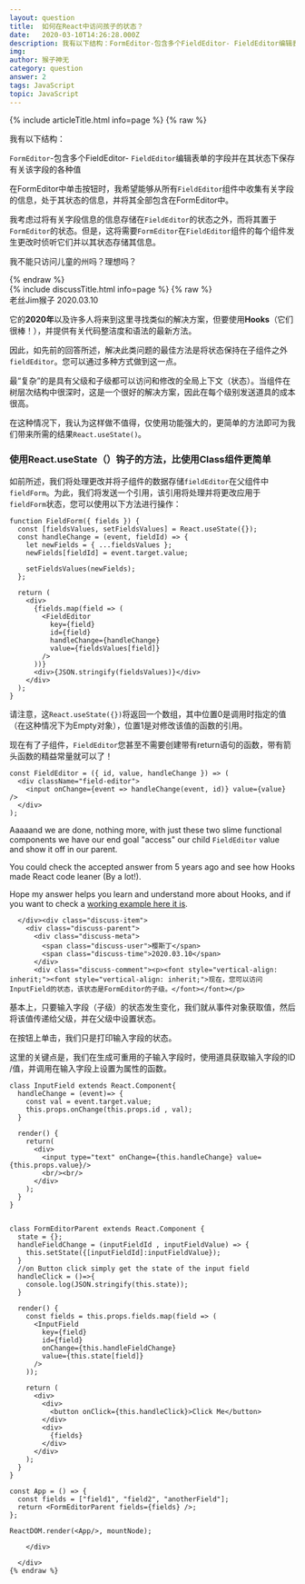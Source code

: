 ```yaml
---
layout: question
title:  如何在React中访问孩子的状态？
date:   2020-03-10T14:26:28.000Z
description: 我有以下结构：FormEditor-包含多个FieldEditor- FieldEditor编辑表单的字段并在其状态下保存有关该字段的各种值在F...
img: 
author: 猴子神无
category: question
answer: 2
tags: JavaScript
topic: JavaScript
---
```

<div class="article-root">
  <div class="article">
    {% include articleTitle.html info=page %}
    {% raw %}
    <div class="article-content"><p><font style="vertical-align: inherit;"><font style="vertical-align: inherit;">我有以下结构：</font></font></p>

<p><code>FormEditor</code><font style="vertical-align: inherit;"><font style="vertical-align: inherit;">-包含多个FieldEditor-
 </font></font><code>FieldEditor</code><font style="vertical-align: inherit;"><font style="vertical-align: inherit;">编辑表单的字段并在其状态下保存有关该字段的各种值</font></font></p>

<p><font style="vertical-align: inherit;"><font style="vertical-align: inherit;">在FormEditor中单击按钮时，我希望能够从所有</font></font><code>FieldEditor</code><font style="vertical-align: inherit;"><font style="vertical-align: inherit;">组件中</font><font style="vertical-align: inherit;">收集有关字段的</font><font style="vertical-align: inherit;">信息，处于其状态的信息，并将其全部包含在FormEditor中。</font></font></p>

<p><font style="vertical-align: inherit;"><font style="vertical-align: inherit;">我考虑过将有关字段信息的信息存储在</font></font><code>FieldEditor</code><font style="vertical-align: inherit;"><font style="vertical-align: inherit;">的状态</font><font style="vertical-align: inherit;">之外，</font><font style="vertical-align: inherit;">而将其置于</font></font><code>FormEditor</code><font style="vertical-align: inherit;"><font style="vertical-align: inherit;">的状态。</font><font style="vertical-align: inherit;">但是，这将需要</font></font><code>FormEditor</code><font style="vertical-align: inherit;"><font style="vertical-align: inherit;">在</font></font><code>FieldEditor</code><font style="vertical-align: inherit;"><font style="vertical-align: inherit;">组件的</font><font style="vertical-align: inherit;">每个</font><font style="vertical-align: inherit;">组件发生更改时</font><font style="vertical-align: inherit;">侦听</font><font style="vertical-align: inherit;">它们并以其状态存储其信息。</font></font></p>

<p><font style="vertical-align: inherit;"><font style="vertical-align: inherit;">我不能只访问儿童的州吗？</font><font style="vertical-align: inherit;">理想吗？</font></font></p></div>
    {% endraw %}
  </div>

  <div class="discuss-wrapper">
    {% include discussTitle.html info=page %}
    {% raw %}
    <div class="discuss-item">
        <div class="discuss-parent">
          <div class="discuss-meta">
            <span class="discuss-user">老丝Jim猴子</span>
            <span class="discuss-time">2020.03.10</span>
          </div>
          <div class="discuss-comment"><p><font style="vertical-align: inherit;"><font style="vertical-align: inherit;">它的</font></font><strong><font style="vertical-align: inherit;"><font style="vertical-align: inherit;">2020年</font></font></strong><font style="vertical-align: inherit;"><font style="vertical-align: inherit;">以及许多人将来到这里寻找类似的解决方案，但要使用</font></font><strong><font style="vertical-align: inherit;"><font style="vertical-align: inherit;">Hooks</font></font></strong><font style="vertical-align: inherit;"><font style="vertical-align: inherit;">（它们很棒！），并提供有关代码整洁度和语法的最新方法。</font></font></p>

<p><font style="vertical-align: inherit;"><font style="vertical-align: inherit;">因此，如先前的回答所述，解决此类问题的最佳方法是将状态保持在子组件之外</font></font><code>fieldEditor</code><font style="vertical-align: inherit;"><font style="vertical-align: inherit;">。</font><font style="vertical-align: inherit;">您可以通过多种方式做到这一点。</font></font></p>

<p><font style="vertical-align: inherit;"><font style="vertical-align: inherit;">最“复杂”的是具有父级和子级都可以访问和修改的全局上下文（状态）。</font><font style="vertical-align: inherit;">当组件在树层次结构中很深时，​​这是一个很好的解决方案，因此在每个级别发送道具的成本很高。</font></font></p>

<p><font style="vertical-align: inherit;"><font style="vertical-align: inherit;">在这种情况下，我认为这样做不值得，仅使用功能强大的，更简单的方法即可为我们带来所需的结果</font></font><code>React.useState()</code><font style="vertical-align: inherit;"><font style="vertical-align: inherit;">。</font></font></p>

<h3><font style="vertical-align: inherit;"><font style="vertical-align: inherit;">使用React.useState（）钩子的方法，比使用Class组件更简单</font></font></h3>

<p><font style="vertical-align: inherit;"><font style="vertical-align: inherit;">如前所述，我们将处理更改并将子组件的数据存储</font></font><code>fieldEditor</code><font style="vertical-align: inherit;"><font style="vertical-align: inherit;">在父</font><font style="vertical-align: inherit;">组件</font><font style="vertical-align: inherit;">中</font></font><code>fieldForm</code><font style="vertical-align: inherit;"><font style="vertical-align: inherit;">。</font><font style="vertical-align: inherit;">为此，我们将发送一个引用，该引用将处理并将更改应用于</font></font><code>fieldForm</code><font style="vertical-align: inherit;"><font style="vertical-align: inherit;">状态，您可以使用以下方法进行操作：</font></font></p>

<pre><code>function FieldForm({ fields }) {<font></font>
  const [fieldsValues, setFieldsValues] = React.useState({});<font></font>
  const handleChange = (event, fieldId) =&gt; {<font></font>
    let newFields = { ...fieldsValues };<font></font>
    newFields[fieldId] = event.target.value;<font></font>
<font></font>
    setFieldsValues(newFields);<font></font>
  };<font></font>
<font></font>
  return (<font></font>
    &lt;div&gt;<font></font>
      {fields.map(field =&gt; (<font></font>
        &lt;FieldEditor<font></font>
          key={field}<font></font>
          id={field}<font></font>
          handleChange={handleChange}<font></font>
          value={fieldsValues[field]}<font></font>
        /&gt;<font></font>
      ))}<font></font>
      &lt;div&gt;{JSON.stringify(fieldsValues)}&lt;/div&gt;<font></font>
    &lt;/div&gt;<font></font>
  );<font></font>
}<font></font>
</code></pre>

<p><font style="vertical-align: inherit;"><font style="vertical-align: inherit;">请注意，这</font></font><code>React.useState({})</code><font style="vertical-align: inherit;"><font style="vertical-align: inherit;">将返回一个数组，其中位置0是调用时指定的值（在这种情况下为Empty对象），位置1是对修改该值的函数的引用。</font></font></p>

<p><font style="vertical-align: inherit;"><font style="vertical-align: inherit;">现在有了子组件，</font></font><code>FieldEditor</code><font style="vertical-align: inherit;"><font style="vertical-align: inherit;">您甚至不需要创建带有return语句的函数，带有箭头函数的精益常量就可以了！</font></font></p>

<pre><code>const FieldEditor = ({ id, value, handleChange }) =&gt; (<font></font>
  &lt;div className="field-editor"&gt;<font></font>
    &lt;input onChange={event =&gt; handleChange(event, id)} value={value} /&gt;<font></font>
  &lt;/div&gt;<font></font>
);<font></font>
</code></pre>

<p>Aaaaand we are done, nothing more, with just these two slime functional components we have our end goal "access" our child <code>FieldEditor</code> value and show it off in our parent.</p>

<p>You could check the accepted answer from 5 years ago and see how Hooks made React code leaner (By a lot!).</p>

<p>Hope my answer helps you learn and understand more about Hooks, and if you want to check a <a href="https://codesandbox.io/s/interesting-field-zmih5" rel="nofollow noreferrer">working example here it is</a>.</p></div>
        </div>
        
      </div><div class="discuss-item">
        <div class="discuss-parent">
          <div class="discuss-meta">
            <span class="discuss-user">樱斯丁</span>
            <span class="discuss-time">2020.03.10</span>
          </div>
          <div class="discuss-comment"><p><font style="vertical-align: inherit;"><font style="vertical-align: inherit;">现在，您可以访问InputField的状态，该状态是FormEditor的子级。</font></font></p>

<p><font style="vertical-align: inherit;"><font style="vertical-align: inherit;">基本上，只要输入字段（子级）的状态发生变化，我们就从事件对象获取值，然后将该值传递给父级，并在父级中设置状态。</font></font></p>

<p><font style="vertical-align: inherit;"><font style="vertical-align: inherit;">在按钮上单击，我们只是打印输入字段的状态。</font></font></p>

<p><font style="vertical-align: inherit;"><font style="vertical-align: inherit;">这里的关键点是，我们在生成可重用的子输入字段时，使用道具获取输入字段的ID /值，并调用在输入字段上设置为属性的函数。</font></font></p>

<pre><code>class InputField extends React.Component{<font></font>
  handleChange = (event)=&gt; {<font></font>
    const val = event.target.value;<font></font>
    this.props.onChange(this.props.id , val);<font></font>
  }<font></font>
<font></font>
  render() {<font></font>
    return(<font></font>
      &lt;div&gt;<font></font>
        &lt;input type="text" onChange={this.handleChange} value={this.props.value}/&gt;<font></font>
        &lt;br/&gt;&lt;br/&gt;<font></font>
      &lt;/div&gt;<font></font>
    );<font></font>
  }<font></font>
}       <font></font>
<font></font>
<font></font>
class FormEditorParent extends React.Component {<font></font>
  state = {};<font></font>
  handleFieldChange = (inputFieldId , inputFieldValue) =&gt; {<font></font>
    this.setState({[inputFieldId]:inputFieldValue});<font></font>
  }<font></font>
  //on Button click simply get the state of the input field<font></font>
  handleClick = ()=&gt;{<font></font>
    console.log(JSON.stringify(this.state));<font></font>
  }<font></font>
<font></font>
  render() {<font></font>
    const fields = this.props.fields.map(field =&gt; (<font></font>
      &lt;InputField<font></font>
        key={field}<font></font>
        id={field}<font></font>
        onChange={this.handleFieldChange}<font></font>
        value={this.state[field]}<font></font>
      /&gt;<font></font>
    ));<font></font>
<font></font>
    return (<font></font>
      &lt;div&gt;<font></font>
        &lt;div&gt;<font></font>
          &lt;button onClick={this.handleClick}&gt;Click Me&lt;/button&gt;<font></font>
        &lt;/div&gt;<font></font>
        &lt;div&gt;<font></font>
          {fields}<font></font>
        &lt;/div&gt;<font></font>
      &lt;/div&gt;<font></font>
    );<font></font>
  }<font></font>
}<font></font>
<font></font>
const App = () =&gt; {<font></font>
  const fields = ["field1", "field2", "anotherField"];<font></font>
  return &lt;FormEditorParent fields={fields} /&gt;;<font></font>
};<font></font>
<font></font>
ReactDOM.render(&lt;App/&gt;, mountNode);<font></font>
</code></pre></div>
        </div>
        
      </div>
    {% endraw %}
  </div>
<div>
